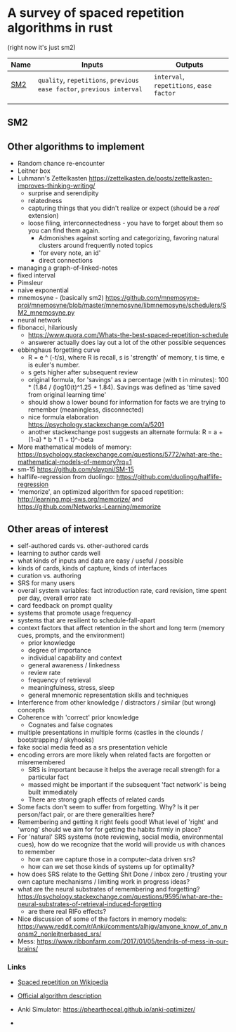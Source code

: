 # A survey of spaced repetition algorithms in rust

(right now it's just sm2)

| Name  | Inputs  | Outputs  |
|---    |---      |---      |
| [SM2](#sm2)  | `quality`, `repetitions`, `previous ease factor`, `previous interval` | `interval`, `repetitions`, `ease factor` |
|       |         |         |
|       |         |         |

## SM2

## Other algorithms to implement

* Random chance re-encounter
* Leitner box
* Luhmann's Zettelkasten https://zettelkasten.de/posts/zettelkasten-improves-thinking-writing/
    * surprise and serendipity
    * relatedness
    * capturing things that you didn't realize or expect (should be a _real_ extension)
    * loose filing, interconnectedness - you have to forget about them so you can find them again. 
      * Admonishes against sorting and categorizing, favoring natural clusters around frequently noted topics
      * 'for every note, an id'
      * direct connections
* managing a graph-of-linked-notes
* fixed interval
* Pimsleur
* naive exponential
* mnemosyne - (basically sm2) https://github.com/mnemosyne-proj/mnemosyne/blob/master/mnemosyne/libmnemosyne/schedulers/SM2_mnemosyne.py
* neural network
* fibonacci, hilariously
    * https://www.quora.com/Whats-the-best-spaced-repetition-schedule
    * answerer actually does lay out a lot of the other possible sequences
* ebbinghaus forgetting curve
    * R = e ^ (-t/s), where R is recall, s is 'strength' of memory, t is time, e is euler's number.
    * s gets higher after subsequent review
    * original formula, for 'savings' as a percentage (with t in minutes): 100 * (1.84 / (log10(t)^1.25 + 1.84). Savings was defined as 'time saved from original learning time'
    * should show a lower bound for information for facts we are trying to remember (meaningless, disconnected)
    * nice formula elaboration https://psychology.stackexchange.com/a/5201
    * another stackexchange post suggests an alternate formula: R = a + (1-a) * b * (1 + t)^-beta
* More mathematical models of memory: https://psychology.stackexchange.com/questions/5772/what-are-the-mathematical-models-of-memory?rq=1
* sm-15 https://github.com/slaypni/SM-15
* halflife-regression from duolingo: https://github.com/duolingo/halflife-regression
* 'memorize', an optimized algorithm for spaced repetition: http://learning.mpi-sws.org/memorize/ and https://github.com/Networks-Learning/memorize

## Other areas of interest

* self-authored cards vs. other-authored cards
* learning to author cards well
* what kinds of inputs and data are easy / useful / possible
* kinds of cards, kinds of capture, kinds of interfaces
* curation vs. authoring
* SRS for many users
* overall system variables: fact introduction rate, card revision, time spent per day, overall error rate
* card feedback on prompt quality
* systems that promote usage frequency
* systems that are resilient to schedule-fall-apart
* context factors that affect retention in the short and long term (memory cues, prompts, and the environment)
    * prior knowledge
    * degree of importance
    * individual capability and context
    * general awareness / linkedness
    * review rate
    * frequency of retrieval
    * meaningfulness, stress, sleep
    * general mnemonic representation skills and techniques
* Interference from other knowledge / distractors / similar (but wrong) concepts
* Coherence with 'correct' prior knowledge
  * Cognates and false cognates
* multiple presentations in multiple forms (castles in the clounds / bootstrapping / skyhooks)
* fake social media feed as a srs presentation vehicle
* encoding errors are more likely when related facts are forgotten or misremembered
    * SRS is important because it helps the average recall strength for a particular fact
    * massed might be important if the subsequent 'fact network' is being built immediately
    * There are strong graph effects of related cards
* Some facts don't seem to suffer from forgetting. Why? Is it per person/fact pair, or are there generalities here?
* Remembering and getting it right feels good! What level of 'right' and 'wrong' should we aim for for getting the habits firmly in place?
* For 'natural' SRS systems (note reviewing, social media, environmental cues), how do we recognize that the world will provide us with chances to remember
    * how can we capture those in a computer-data driven srs?
    * how can we set those kinds of systems up for optimality?
* how does SRS relate to the Getting Shit Done / inbox zero / trusting your own capture mechanisms / limiting work in progress ideas?
* what are the neural substrates of remembering and forgetting? https://psychology.stackexchange.com/questions/9595/what-are-the-neural-substrates-of-retrieval-induced-forgetting
    * are there real RIFo effects?
* Nice discussion of some of the factors in memory models: https://www.reddit.com/r/Anki/comments/alhjgv/anyone_know_of_any_nonsm2_nonleitnerbased_srs/
* Mess: https://www.ribbonfarm.com/2017/01/05/tendrils-of-mess-in-our-brains/

### Links

* [Spaced repetition on Wikipedia](https://en.wikipedia.org/wiki/Spaced_repetition)
* [Official algorithm description](http://www.supermemo.com/english/ol/sm2.htm)

* Anki Simulator: https://pheartheceal.github.io/anki-optimizer/
* 
